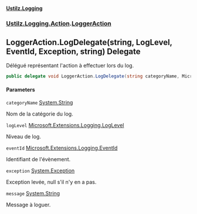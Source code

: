 #### [Ustilz.Logging](index.md 'index')
### [Ustilz.Logging.Action](Ustilz.Logging.Action.md 'Ustilz.Logging.Action').[LoggerAction](Ustilz.Logging.Action.LoggerAction.md 'Ustilz.Logging.Action.LoggerAction')

## LoggerAction.LogDelegate(string, LogLevel, EventId, Exception, string) Delegate

Délégué représentant l'action à effectuer lors du log.

```csharp
public delegate void LoggerAction.LogDelegate(string categoryName, Microsoft.Extensions.Logging.LogLevel logLevel, Microsoft.Extensions.Logging.EventId eventId, System.Exception exception, string message);
```
#### Parameters

<a name='Ustilz.Logging.Action.LoggerAction.LogDelegate(string,Microsoft.Extensions.Logging.LogLevel,Microsoft.Extensions.Logging.EventId,System.Exception,string).categoryName'></a>

`categoryName` [System.String](https://docs.microsoft.com/en-us/dotnet/api/System.String 'System.String')

Nom de la catégorie du log.

<a name='Ustilz.Logging.Action.LoggerAction.LogDelegate(string,Microsoft.Extensions.Logging.LogLevel,Microsoft.Extensions.Logging.EventId,System.Exception,string).logLevel'></a>

`logLevel` [Microsoft.Extensions.Logging.LogLevel](https://docs.microsoft.com/en-us/dotnet/api/Microsoft.Extensions.Logging.LogLevel 'Microsoft.Extensions.Logging.LogLevel')

Niveau de log.

<a name='Ustilz.Logging.Action.LoggerAction.LogDelegate(string,Microsoft.Extensions.Logging.LogLevel,Microsoft.Extensions.Logging.EventId,System.Exception,string).eventId'></a>

`eventId` [Microsoft.Extensions.Logging.EventId](https://docs.microsoft.com/en-us/dotnet/api/Microsoft.Extensions.Logging.EventId 'Microsoft.Extensions.Logging.EventId')

Identifiant de l'évènement.

<a name='Ustilz.Logging.Action.LoggerAction.LogDelegate(string,Microsoft.Extensions.Logging.LogLevel,Microsoft.Extensions.Logging.EventId,System.Exception,string).exception'></a>

`exception` [System.Exception](https://docs.microsoft.com/en-us/dotnet/api/System.Exception 'System.Exception')

Exception levée, null s'il n'y en a pas.

<a name='Ustilz.Logging.Action.LoggerAction.LogDelegate(string,Microsoft.Extensions.Logging.LogLevel,Microsoft.Extensions.Logging.EventId,System.Exception,string).message'></a>

`message` [System.String](https://docs.microsoft.com/en-us/dotnet/api/System.String 'System.String')

Message à loguer.